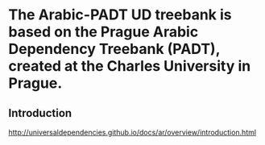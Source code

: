 # The Arabic-PADT UD treebank is based on the Prague Arabic Dependency Treebank (PADT), created at the Charles University in Prague.

## Introduction
http://universaldependencies.github.io/docs/ar/overview/introduction.html
